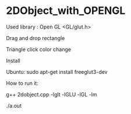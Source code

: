 # 2DObject_with_OPENGL


Used library : Open GL <GL/glut.h>


Drag and drop rectangle

Triangle click color change

Install 

Ubuntu:
sudo apt-get install freeglut3-dev

How to run it:

g++ 2dobject.cpp -lglt -lGLU -lGL -lm

./a.out

